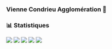 ### Vienne Condrieu Agglomération 👋



### 📊 Statistiques
![](https://github-profile-summary-cards.vercel.app/api/cards/profile-details?username=allfab&theme=radical)
![](https://github-profile-summary-cards.vercel.app/api/cards/repos-per-language?username=allfab&theme=radical)
![](https://github-profile-summary-cards.vercel.app/api/cards/most-commit-language?username=allfab&theme=radical)
![](https://github-profile-summary-cards.vercel.app/api/cards/stats?username=allfab&theme=radical)
![](https://github-profile-summary-cards.vercel.app/api/cards/productive-time?username=allfab&theme=radical)


<!-- - 🔭 I’m currently working on ...
- 🌱 I’m currently learning ...
- 👯 I’m looking to collaborate on ...
- 🤔 I’m looking for help with ...
- 💬 Ask me about ... -->
